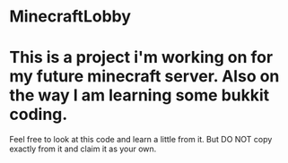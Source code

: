 MinecraftLobby
==============

This is a project i'm working on for my future minecraft server. Also on the way I am learning some bukkit coding. 
==

Feel free to look at this code and learn a little from it. But DO NOT copy exactly from it and claim it as your own.
